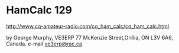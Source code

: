HamCalc 129
===========

http://www.cq-amateur-radio.com/cq_ham_calc/cq_ham_calc.html

by George Murphy, VE3ERP
77 McKenzie Street,Orillia, ON L3V 6A6, Canada.
e-mail ve3erp@rac.ca 

